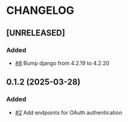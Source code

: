 # CHANGELOG

## [UNRELEASED]

### Added

- [#8](https://github.com/panevo/django-nexus-auth/pull/8) Bump django from 4.2.19 to 4.2.20

## 0.1.2 (2025-03-28)

### Added

- [#2](https://github.com/panevo/django-nexus-auth/pull/2) Add endpoints for OAuth authentication
